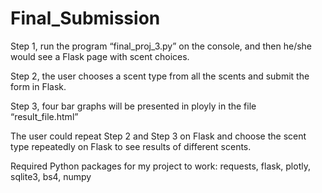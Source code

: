 # Final_Submission
Step 1, run the program “final_proj_3.py” on the console, and then he/she would see a Flask page with scent choices. 

Step 2, the user chooses a scent type from all the scents and submit the form in Flask. 

Step 3, four bar graphs will be presented in ployly in the file “result_file.html”

The user could repeat Step 2 and Step 3 on Flask and choose the scent type repeatedly on Flask to see results of different scents.

Required Python packages for my project to work: 
requests, flask, plotly, sqlite3, bs4, numpy
